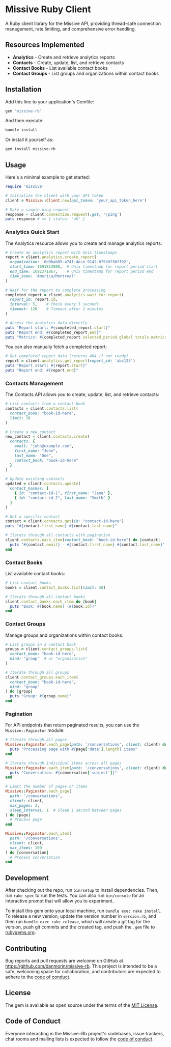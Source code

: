 # Missive Ruby Client

A Ruby client library for the Missive API, providing thread-safe connection management, rate limiting, and comprehensive error handling.

## Resources Implemented

- **Analytics** - Create and retrieve analytics reports
- **Contacts** - Create, update, list, and retrieve contacts  
- **Contact Books** - List available contact books
- **Contact Groups** - List groups and organizations within contact books

## Installation

Add this line to your application's Gemfile:

```ruby
gem 'missive-rb'
```

And then execute:

```bash
bundle install
```

Or install it yourself as:

```bash
gem install missive-rb
```

## Usage

Here's a minimal example to get started:

```ruby
require 'missive'

# Initialize the client with your API token
client = Missive::Client.new(api_token: 'your_api_token_here')

# Make a simple ping request
response = client.connection.request(:get, '/ping')
puts response # => { status: "ok" }
```

### Analytics Quick Start

The Analytics resource allows you to create and manage analytics reports:

```ruby
# Create an analytics report with Unix timestamps
report = client.analytics.create_report(
  organization: '0d9bab85-a74f-4ece-9142-0f9b9f36ff92',
  start_time: 1691812800,  # Unix timestamp for report period start
  end_time: 1692371867,    # Unix timestamp for report period end
  time_zone: 'America/Montreal'
)

# Wait for the report to complete processing
completed_report = client.analytics.wait_for_report(
  report_id: report.id,
  interval: 5,    # Check every 5 seconds
  timeout: 120    # Timeout after 2 minutes
)

# Access the analytics data directly
puts "Report start: #{completed_report.start}"
puts "Report end: #{completed_report.end}"
puts "Metrics: #{completed_report.selected_period.global.totals.metrics}" if completed_report.selected_period
```

You can also manually fetch a completed report:

```ruby
# Get completed report data (returns 404 if not ready)
report = client.analytics.get_report(report_id: 'abc123')
puts "Report start: #{report.start}"
puts "Report end: #{report.end}"
```

### Contacts Management

The Contacts API allows you to create, update, list, and retrieve contacts:

```ruby
# List contacts from a contact book
contacts = client.contacts.list(
  contact_book: "book-id-here",
  limit: 10
)

# Create a new contact
new_contact = client.contacts.create(
  contacts: {
    email: "john@example.com",
    first_name: "John",
    last_name: "Doe",
    contact_book: "book-id-here"
  }
)

# Update existing contacts
updated = client.contacts.update(
  contact_hashes: [
    { id: "contact-id-1", first_name: "Jane" },
    { id: "contact-id-2", last_name: "Smith" }
  ]
)

# Get a specific contact
contact = client.contacts.get(id: "contact-id-here")
puts "#{contact.first_name} #{contact.last_name}"

# Iterate through all contacts with pagination
client.contacts.each_item(contact_book: "book-id-here") do |contact|
  puts "#{contact.email} - #{contact.first_name} #{contact.last_name}"
end
```

### Contact Books

List available contact books:

```ruby
# List contact books
books = client.contact_books.list(limit: 50)

# Iterate through all contact books
client.contact_books.each_item do |book|
  puts "Book: #{book.name} (#{book.id})"
end
```

### Contact Groups

Manage groups and organizations within contact books:

```ruby
# List groups in a contact book
groups = client.contact_groups.list(
  contact_book: "book-id-here",
  kind: "group"  # or "organization"
)

# Iterate through all groups
client.contact_groups.each_item(
  contact_book: "book-id-here",
  kind: "group"
) do |group|
  puts "Group: #{group.name}"
end
```

### Pagination

For API endpoints that return paginated results, you can use the `Missive::Paginator` module:

```ruby
# Iterate through all pages
Missive::Paginator.each_page(path: '/conversations', client: client) do |page|
  puts "Processing page with #{page['data'].length} items"
end

# Iterate through individual items across all pages
Missive::Paginator.each_item(path: '/conversations', client: client) do |conversation|
  puts "Conversation: #{conversation['subject']}"
end

# Limit the number of pages or items
Missive::Paginator.each_page(
  path: '/conversations',
  client: client,
  max_pages: 3,
  sleep_interval: 1  # Sleep 1 second between pages
) do |page|
  # Process page
end

Missive::Paginator.each_item(
  path: '/conversations',
  client: client,
  max_items: 100
) do |conversation|
  # Process conversation
end
```

## Development

After checking out the repo, run `bin/setup` to install dependencies. Then, run `rake spec` to run the tests. You can also run `bin/console` for an interactive prompt that will allow you to experiment.

To install this gem onto your local machine, run `bundle exec rake install`. To release a new version, update the version number in `version.rb`, and then run `bundle exec rake release`, which will create a git tag for the version, push git commits and the created tag, and push the `.gem` file to [rubygems.org](https://rubygems.org).

## Contributing

Bug reports and pull requests are welcome on GitHub at https://github.com/danmorin/missive-rb. This project is intended to be a safe, welcoming space for collaboration, and contributors are expected to adhere to the [code of conduct](https://github.com/danmorin/missive-rb/blob/main/CODE_OF_CONDUCT.md).

## License

The gem is available as open source under the terms of the [MIT License](https://opensource.org/licenses/MIT).

## Code of Conduct

Everyone interacting in the Missive::Rb project's codebases, issue trackers, chat rooms and mailing lists is expected to follow the [code of conduct](https://github.com/danmorin/missive-rb/blob/main/CODE_OF_CONDUCT.md).
